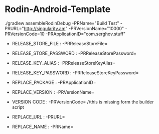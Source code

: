 # Rodin-Android-Template

./gradlew assembleRodinDebug -PRName="Build Test" -PRURL="http://singularity.am" -PRVersionName="10000" -PRVersionCode=10 -PRApplicationID="com.serghov.stuff"

 - RELEASE_STORE_FILE : -PRReleaseStoreFile=
 - RELEASE_STORE_PASSWORD : -PRReleaseStorePassword=
 - RELEASE_KEY_ALIAS : -PRReleaseStoreKeyAlias=
 - RELEASE_KEY_PASSWORD : -PRReleaseStoreKeyPassword=

 - REPLACE_PACKAGE : -PRApplicationID=
 - REPLACE_VERSION : -PRVersionName=
 - VERSION CODE : -PRVersionCode= //this is missing form the builder script
 - REPLACE_URL : -PRURL=
 - REPLACE_NAME : -PRName=
